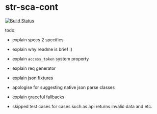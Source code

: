 # str-sca-cont

[![Build Status](https://travis-ci.org/grandbora/str-sca-cont.svg?branch=master)](https://travis-ci.org/grandbora/str-sca-cont)


todo:

* explain specs 2 specifics

* explain why readme is brief :)

* explain `access_token` system property

* explain req generator

* explain json fixtures

* apologise for suggesting native json parse classes

* explain graceful fallbacks

* skipped test cases for cases such as api returns invalid data and etc.
